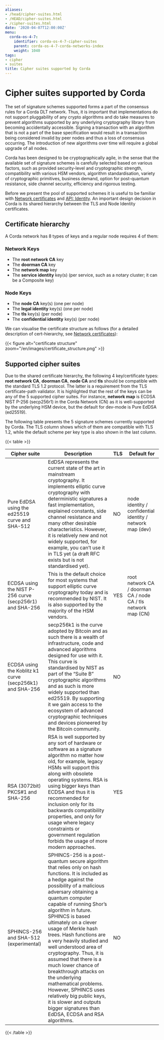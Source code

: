 ```yaml
---
aliases:
- /head/cipher-suites.html
- /HEAD/cipher-suites.html
- /cipher-suites.html
date: '2020-04-07T12:00:00Z'
menu:
  corda-os-4-7:
    identifier: corda-os-4-7-cipher-suites
    parent: corda-os-4-7-corda-networks-index
    weight: 1040
tags:
- cipher
- suites
title: Cipher suites supported by Corda
---
```


# Cipher suites supported by Corda

The set of signature schemes supported forms a part of the consensus rules for a Corda DLT network.
Thus, it is important that implementations do not support pluggability of any crypto algorithms and do take measures
to prevent algorithms supported by any underlying cryptography library from becoming accidentally accessible.
Signing a transaction with an algorithm that is not a part of the base specification would result in a transaction
being considered invalid by peer nodes and thus a loss of consensus occurring. The introduction of new algorithms
over time will require a global upgrade of all nodes.

Corda has been designed to be cryptographically agile, in the sense that the available set of signature schemes is
carefully selected based on various factors, such as provided security-level and cryptographic strength, compatibility
with various HSM vendors, algorithm standardisation, variety of cryptographic primitives, business demand, option for
post-quantum resistance, side channel security, efficiency and rigorous testing.

Before we present the pool of supported schemes it is useful to be familiar with [Network certificates](permissioning.md)
and [API: Identity](api-identity.md). An important design decision in Corda is its shared hierarchy between the
TLS and Node Identity certificates.

## Certificate hierarchy

A Corda network has 8 types of keys and a regular node requires 4 of them:

### Network Keys

* The **root network CA** key
* The **doorman CA** key
* The **network map** key
* The **service identity** key(s) (per service, such as a notary cluster; it can be a Composite key)

### Node Keys

* The **node CA** key(s) (one per node)
* The **legal identity** key(s) (one per node)
* The **tls** key(s) (per node)
* The **confidential identity** key(s) (per node)

We can visualise the certificate structure as follows (for a detailed description of cert-hierarchy,
see [Network certificates](permissioning.md)):

{{< figure alt="certificate structure" zoom="/en/images/certificate_structure.png" >}}

## Supported cipher suites

Due to the shared certificate hierarchy, the following 4 key/certificate types: **root network CA**, **doorman CA**,
**node CA** and **tls** should be compatible with the standard TLS 1.2 protocol. The latter is a requirement from the
TLS certificate-path validator. It is highlighted that the rest of the keys can be any of the 5 supported cipher suites.
For instance, **network map** is ECDSA NIST P-256 (secp256r1) in the Corda Network (CN) as it is well-supported by the
underlying HSM device, but the default for dev-mode is Pure EdDSA (ed25519).

The following table presents the 5 signature schemes currently supported by Corda. The TLS column shows which of them
are compatible with TLS 1.2, while the default scheme per key type is also shown in the last column.


{{< table >}}

|Cipher suite|Description|TLS|Default for|
|-------------------------|---------------------------------------------------------------|-----|-------------------------|
| Pure EdDSA using the ed25519 curve and SHA-512 | EdDSA represents the current state of the art in mainstream cryptography. It implements elliptic curve cryptography with deterministic signatures a fast implementation, explained constants, side channel resistance and many other desirable characteristics. However, it is relatively new and not widely supported, for example, you can’t use it in TLS yet (a draft RFC exists but is not standardised yet).|NO| node identity / confidential identity / network map (dev)|
| ECDSA using the NIST P-256 curve (secp256r1) and SHA-256 | This is the default choice for most systems that support elliptic curve cryptography today and is recommended by NIST. It is also supported by the majority of the HSM vendors. |YES| root network CA / doorman CA / node CA / tls network map (CN)|
| ECDSA using the Koblitz k1 curve (secp256k1) and SHA-256 | secp256k1 is the curve adopted by Bitcoin and as such there is a wealth of infrastructure, code and advanced algorithms designed for use with it. This curve is standardised by NIST as part of the “Suite B” cryptographic algorithms and as such is more widely supported than ed25519. By supporting it we gain access to the ecosystem of advanced cryptographic techniques and devices pioneered by the Bitcoin community.|NO||
| RSA (3072bit) PKCS#1 and SHA-256 | RSA is well supported by any sort of hardware or software as a signature algorithm no matter how old, for example, legacy HSMs will support this along with obsolete operating systems. RSA is using bigger keys than ECDSA and thus it is recommended for inclusion only for its backwards compatibility properties, and only for usage where legacy constraints or government regulation forbids the usage of more modern approaches.|YES||
| SPHINCS-256 and SHA-512 (experimental) | SPHINCS-256 is a post-quantum secure algorithm that relies only on hash functions. It is included as a hedge against the possibility of a malicious adversary obtaining a quantum computer capable of running Shor’s algorithm in future. SPHINCS is based ultimately on a clever usage of Merkle hash trees. Hash functions are a very heavily studied and well understood area of cryptography. Thus, it is assumed that there is a much lower chance of breakthrough attacks on the underlying mathematical problems. However, SPHINCS uses relatively big public keys, it is slower and outputs bigger signatures than EdDSA, ECDSA and RSA algorithms. |NO||

{{< /table >}}
